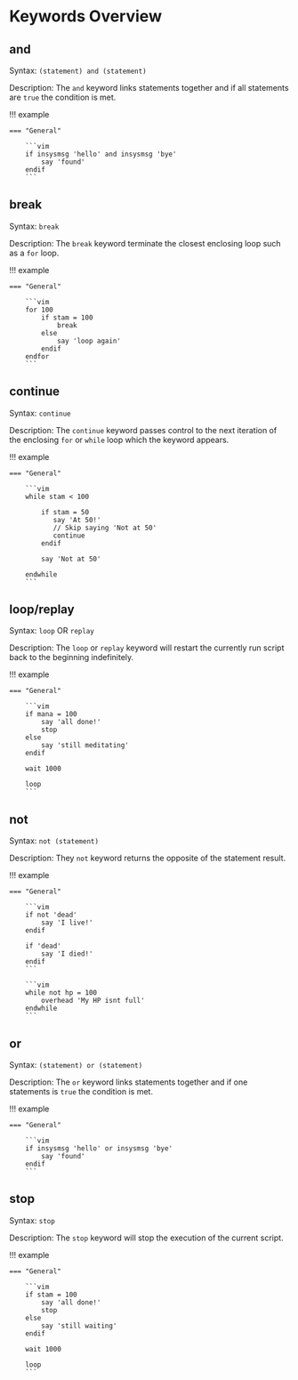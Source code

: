 # Keywords Overview

## and

Syntax: `(statement) and (statement)`

Description: The `and` keyword links statements together and if all statements are `true` the condition is met.

!!! example

    === "General"

        ```vim
        if insysmsg 'hello' and insysmsg 'bye'
            say 'found'
        endif
        ```

## break

Syntax: `break`

Description: The `break` keyword terminate the closest enclosing loop such as a `for` loop.

!!! example

    === "General"

        ```vim
        for 100
            if stam = 100
                break
            else
                say 'loop again'
            endif
        endfor
        ```

## continue

Syntax: `continue`

Description: The `continue` keyword passes control to the next iteration of the enclosing `for` or `while` loop which the keyword appears.

!!! example

    === "General"

        ```vim
        while stam < 100

            if stam = 50
               say 'At 50!'
               // Skip saying 'Not at 50'
               continue
            endif

            say 'Not at 50'

        endwhile
        ```
## loop/replay

Syntax: `loop` OR `replay`

Description: The `loop` or `replay` keyword will restart the currently run script back to the beginning indefinitely.

!!! example

    === "General"

        ```vim
        if mana = 100
            say 'all done!'
            stop
        else
            say 'still meditating'
        endif

        wait 1000

        loop
        ```

## not

Syntax: `not (statement)`

Description: They `not` keyword returns the opposite of the statement result.

!!! example

    === "General"

        ```vim
        if not 'dead'
            say 'I live!'
        endif

        if 'dead'
            say 'I died!'
        endif
        ```

        ```vim
        while not hp = 100
            overhead 'My HP isnt full'
        endwhile
        ```

## or

Syntax: `(statement) or (statement)`

Description: The `or` keyword links statements together and if one statements is `true` the condition is met.

!!! example

    === "General"

        ```vim
        if insysmsg 'hello' or insysmsg 'bye'
            say 'found'
        endif
        ```

## stop

Syntax: `stop`

Description: The `stop` keyword will stop the execution of the current script.

!!! example

    === "General"

        ```vim
        if stam = 100
            say 'all done!'
            stop
        else
            say 'still waiting'
        endif

        wait 1000

        loop
        ```
